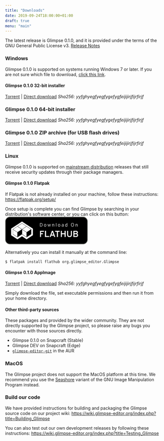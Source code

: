 ```yaml
---
title: "Downloads"
date: 2019-09-24T18:00:00+01:00
draft: true
menu: "main"
---
```

The latest release is Glimpse 0.1.0, and it is provided under the terms of the GNU General Public License v3. [Release Notes](/posts/glimpse-0-1-0-released/)

### Windows
Glimpse 0.1.0 is supported on systems running Windows 7 or later. If you are not sure which file to download, [click this link](#).

#### Glimpse 0.1.0 32-bit installer
[Torrent](#) | [Direct download](#)
*Sha256: yyfghyegfyegfygefygfeijijirjfijrfirjf*

### Glimpse 0.1.0 64-bit installer
[Torrent](#) | [Direct download](#)
*Sha256: yyfghyegfyegfygefygfeijijirjfijrfirjf*

### Glimpse 0.1.0 ZIP archive (for USB flash drives)
[Torrent](#) | [Direct download](#)
*Sha256: yyfghyegfyegfygefygfeijijirjfijrfirjf*

### Linux
Glimpse 0.1.0 is supported on [mainstream distribution](https://www.distrowatch.com/) releases that still receive security updates through their package managers.

#### Glimpse 0.1.0 Flatpak
If Flatpak is not already installed on your machine, follow these instructions: https://flatpak.org/setup/

Once setup is complete you can find Glimpse by searching in your distribution's software center, or you can click on this button:
<a href="https://flathub.org/apps/details/org.glimpse_editor.Glimpse">
    <img src="/static/flathub-badge-en.svg" alt="Flathub badge" height="90">
</a>

Alternatively you can install it manually at the command line:
```
$ flatpak install flathub org.glimpse_editor.Glimpse
```

#### Glimpse 0.1.0 AppImage
[Torrent](#) | [Direct download](#)
*Sha256: yyfghyegfyegfygefygfeijijirjfijrfirjf*

Simply download the file, set executable permissions and then run it from your home directory.

#### Other third-party sources
These packages and provided by the wider community. They are not directly supported by the Glimpse project, so please raise any bugs you encounter with those sources directly.

* Glimpse 0.1.0 on Snapcraft (Stable)
* Glimpse DEV on Snapcraft (Edge)
* [`glimpse-editor-git`](https://aur.archlinux.org/packages/glimpse-editor-git/) in the AUR

### MacOS
The Glimpse project does not support the MacOS platform at this time. We recommend you use the [Seashore](https://en.wikipedia.org/wiki/Seashore_%28software%29) variant of the GNU Image Manipulation Program instead.

### Build our code
We have provided instructions for building and packaging the Glimpse source code on our project wiki: https://wiki.glimpse-editor.org/index.php?title=Building_Glimpse

You can also test out our own development releases by following these instructions: https://wiki.glimpse-editor.org/index.php?title=Testing_Glimpse
